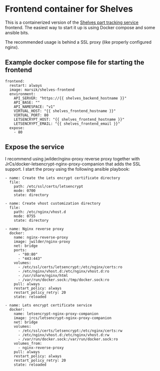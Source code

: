 # Frontend container for Shelves

This is a containerized version of the [Shelves part tracking service](http://www.shelves.cz) frontend. The easiest way to start it up is using Docker compose and some ansible bits.

The recommended usage is behind a SSL proxy (like properly configured nginx).

## Example docker compose file for starting the frontend

```
frontend:
  restart: always
  image: marsik/shelves-frontend
  environment:
    API_SERVER: "https://{{ shelves_backend_hostname }}"
    API_BASE: ""
    API_NAMESPACE: "v1"
    VIRTUAL_HOST: "{{ shelves_frontend_hostname }}"
    VIRTUAL_PORT: 80
    LETSENCRYPT_HOST: "{{ shelves_frontend_hostname }}"
    LETSENCRYPT_EMAIL: "{{ shelves_frontend_email }}"
  expose:
    - 80

```

## Expose the service

I recommend using jwilder/nginx-proxy reverse proxy together with JrCs/docker-letsencrypt-nginx-proxy-companion that adds the SSL support. I start the proxy using the following ansible playbook:

```
- name: Create the Lets encrypt certificate directory
  file:
    path: /etc/ssl/certs/letsencrypt
    mode: 0700
    state: directory

- name: Create vhost customization directory
  file:
    path: /etc/nginx/vhost.d
    mode: 0755
    state: directory

- name: Nginx reverse proxy
  docker:
    name: nginx-reverse-proxy
    image: jwilder/nginx-proxy
    net: bridge
    ports:
      - "80:80"
      - "443:443"
    volumes:
      - /etc/ssl/certs/letsencrypt:/etc/nginx/certs:ro
      - /etc/nginx/vhost.d:/etc/nginx/vhost.d:ro
      - /usr/share/nginx/html
      - /var/run/docker.sock:/tmp/docker.sock:ro
    pull: always
    restart_policy: always
    restart_policy_retry: 20
    state: reloaded

- name: Lets encrypt certificate service
  docker:
    name: letsencrypt-nginx-proxy-companion
    image: jrcs/letsencrypt-nginx-proxy-companion
    net: bridge
    volumes:
      - /etc/ssl/certs/letsencrypt:/etc/nginx/certs:rw
      - /etc/nginx/vhost.d:/etc/nginx/vhost.d:rw
      - /var/run/docker.sock:/var/run/docker.sock:ro
    volumes_from:
      - nginx-reverse-proxy
    pull: always
    restart_policy: always
    restart_policy_retry: 20
    state: reloaded
```
